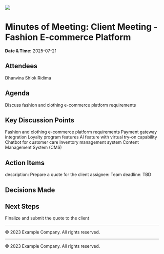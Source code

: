 ![](https://example.com/logo.png)

# Minutes of Meeting: Client Meeting - Fashion E-commerce Platform

**Date & Time:** 2025-07-21

## Attendees

Dhanvina
Shlok
Ridima

## Agenda

Discuss fashion and clothing e-commerce platform requirements

## Key Discussion Points

Fashion and clothing e-commerce platform requirements
Payment gateway integration
Loyalty program features
AI feature with virtual try-on capability
Chatbot for customer care
Inventory management system
Content Management System (CMS)

## Action Items

description: Prepare a quote for the client
assignee: Team
deadline: TBD

## Decisions Made



## Next Steps

Finalize and submit the quote to the client

---

© 2023 Example Company. All rights reserved.

---

© 2023 Example Company. All rights reserved.
